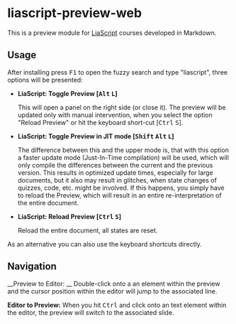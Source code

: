 # liascript-preview-web

This is a preview module for [LiaScript](https://LiaScript.github.io) courses developed in Markdown.

## Usage

After installing press <kbd>F1</kbd> to open the fuzzy search and type "liascript", three options will be presented:

* __LiaScript: Toggle Preview [<kbd>Alt</kbd> <kbd>L</kbd>]__

  This will open a panel on the right side (or close it).
  The preview will be updated only with manual intervention, when you select the option "Reload Preview" or hit the keyboard short-cut [<kbd>Ctrl</kbd> <kbd>S</kbd>].

* __LiaScript: Toggle Preview in JIT mode [<kbd>Shift</kbd> <kbd>Alt</kbd> <kbd>L</kbd>]__

  The difference between this and the upper mode is, that with this option a faster update mode (Just-In-Time compilation) will be used, which will only compile the differences between the current and the previous version.
  This results in optimized update times, especially for large documents, but it also may result in glitches, when state changes of quizzes, code, etc. might be involved.
  If this happens, you simply have to reload the Preview, which will result in an entire re-interpretation of the entire document.

* __LiaScript: Reload Preview [<kbd>Ctrl</kbd> <kbd>S</kbd>]__

  Reload the entire document, all states are reset.

As an alternative you can also use the keyboard shortcuts directly.


## Navigation

__Preview to Editor: __
Double-click onto a an element within the preview and the cursor position within the editor will jump to the associated line.

__Editor to Preview:__
When you hit <kbd>Ctrl</kbd> and click onto an text element within the editor, the preview will switch to the associated slide.


